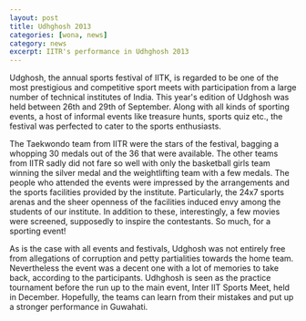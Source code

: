 ```yaml
---
layout: post
title: Udhghosh 2013
categories: [wona, news]
category: news
excerpt: IITR's performance in Udhghosh 2013
---
```


Udghosh, the annual sports festival of IITK, is regarded to be one of the most prestigious and competitive sport meets with participation from a large number of technical institutes of India. This year's edition of Udghosh was held between 26th and 29th of September. Along with all kinds of sporting events, a host of informal events like treasure hunts, sports quiz etc., the festival was perfected to cater to the sports enthusiasts.

The Taekwondo team from IITR were the stars of the festival, bagging a whopping 30 medals out of the 36 that were available. The other teams from IITR sadly did not fare so well with only the basketball girls team winning the silver medal and the weightlifting team with a few medals. The people who attended the events were impressed by the arrangements and the sports facilities provided by the institute. Particularly, the 24x7 sports arenas and the sheer openness of the facilities induced envy among the students of our institute. In addition to these, interestingly, a few movies were screened, supposedly to inspire the contestants. So much, for a sporting event!

As is the case with all events and festivals, Udghosh was not entirely free from allegations of corruption and petty partialities towards the home team. Nevertheless the event was a decent one with a lot of memories to take back, according to the participants. Udhghosh is seen as the practice tournament before the run up to the main event, Inter IIT Sports Meet, held in December. Hopefully, the teams can learn from their mistakes and put up a stronger performance in Guwahati.
